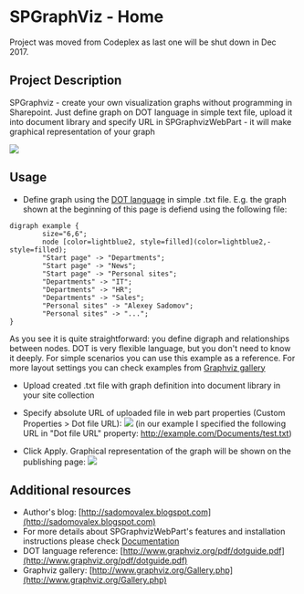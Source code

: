 # SPGraphViz - Home

Project was moved from Codeplex as last one will be shut down in Dec 2017.
## Project Description
SPGraphviz - create your own visualization graphs without programming in Sharepoint. Just define graph on DOT language in simple text file, upload it into document library and specify URL in SPGraphvizWebPart - it will make graphical representation of your graph

![](https://github.com/sadomovalex/spgraphviz/blob/master/docs/Home_graphviz.png)

## Usage
* Define graph using the [DOT language](http://www.graphviz.org/pdf/dotguide.pdf) in simple .txt file. E.g. the graph shown at the beginning of this page is defiend using the following file:
```
digraph example {
        size="6,6";
        node [color=lightblue2, style=filled](color=lightblue2,-style=filled);
        "Start page" -> "Departments";
        "Start page" -> "News";
        "Start page" -> "Personal sites";
        "Departments" -> "IT";
        "Departments" -> "HR";
        "Departments" -> "Sales";
        "Personal sites" -> "Alexey Sadomov";
        "Personal sites" -> "...";
}
```
As you see it is quite straightforward: you define digraph and relationships between nodes. DOT is very flexible language, but you don't need to know it deeply. For simple scenarios you can use this example as a reference. For more layout settings you can check examples from [Graphviz gallery](http://www.graphviz.org/Gallery.php)

* Upload created .txt file with graph definition into document library in your site collection

* Specify absolute URL of uploaded file in web part properties (Custom Properties > Dot file URL):
![](https://github.com/sadomovalex/spgraphviz/blob/master/docs/Home_properties.png)
(in our example I specified the following URL in "Dot file URL" property: http://example.com/Documents/test.txt)

* Click Apply. Graphical representation of the graph will be shown on the publishing page:
![](https://github.com/sadomovalex/spgraphviz/blob/master/docs/Home_webpart.png)

## Additional resources
* Author's blog: [http://sadomovalex.blogspot.com](http://sadomovalex.blogspot.com)
* For more details about SPGraphvizWebPart's features and installation instructions please check [Documentation](https://github.com/sadomovalex/spgraphviz/blob/master/docs/Documentation.md)
* DOT language reference: [http://www.graphviz.org/pdf/dotguide.pdf](http://www.graphviz.org/pdf/dotguide.pdf)
* Graphviz gallery: [http://www.graphviz.org/Gallery.php](http://www.graphviz.org/Gallery.php)
